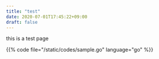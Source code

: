 ```yaml
---
title: "test"
date: 2020-07-01T17:45:22+09:00
draft: false
---
```


this is a test page

{{% code file="/static/codes/sample.go" language="go" %}}
